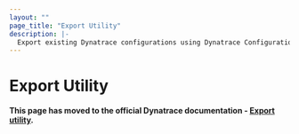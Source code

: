 ```yaml
---
layout: ""
page_title: "Export Utility"
description: |-
  Export existing Dynatrace configurations using Dynatrace Configuration as Code via Terraform.
---
```


# Export Utility

**This page has moved to the official Dynatrace documentation - [Export utility](https://docs.dynatrace.com/docs/manage/configuration-as-code/terraform/guides/export-utility).**
